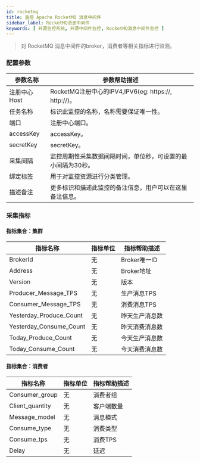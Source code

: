 ```yaml
---
id: rocketmq
title: 监控 Apache RocketMQ 消息中间件
sidebar_label: RocketMQ消息中间件
keywords: [ 开源监控系统, 开源中间件监控, RocketMQ消息中间件监控 ]
---
```


> 对 RocketMQ 消息中间件的broker，消费者等相关指标进行监测。

### 配置参数

|   参数名称    |                     参数帮助描述                     |
|-----------|------------------------------------------------|
| 注册中心Host  | RocketMQ注册中心的IPV4,IPV6(eg: https://, http://)。 |
| 任务名称      | 标识此监控的名称，名称需要保证唯一性。                            |
| 端口        | 注册中心端口。                                        |
| accessKey | accessKey。                                     |
| secretKey | secretKey。                                     |
| 采集间隔      | 监控周期性采集数据间隔时间，单位秒，可设置的最小间隔为30秒。                |
| 绑定标签      | 用于对监控资源进行分类管理。                                 |
| 描述备注      | 更多标识和描述此监控的备注信息，用户可以在这里备注信息。                   |

### 采集指标

#### 指标集合：集群

|          指标名称           | 指标单位 |   指标帮助描述   |
|-------------------------|------|------------|
| BrokerId                | 无    | Broker唯一ID |
| Address                 | 无    | Broker地址   |
| Version                 | 无    | 版本         |
| Producer_Message_TPS    | 无    | 生产消息TPS    |
| Consumer_Message_TPS    | 无    | 消费消息TPS    |
| Yesterday_Produce_Count | 无    | 昨天生产消息数    |
| Yesterday_Consume_Count | 无    | 昨天消费消息数    |
| Today_Produce_Count     | 无    | 今天生产消息数    |
| Today_Consume_Count     | 无    | 今天消费消息数    |

#### 指标集合：消费者

|      指标名称       | 指标单位 | 指标帮助描述 |
|-----------------|------|--------|
| Consumer_group  | 无    | 消费者组   |
| Client_quantity | 无    | 客户端数量  |
| Message_model   | 无    | 消息模式   |
| Consume_type    | 无    | 消费类型   |
| Consume_tps     | 无    | 消费TPS  |
| Delay           | 无    | 延迟     |

